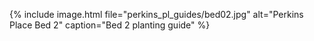 ---
---
{% include image.html file="perkins_pl_guides/bed02.jpg"
                      alt="Perkins Place Bed 2"
                      caption="Bed 2 planting guide" %}
